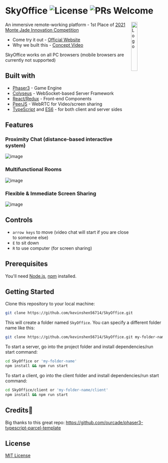 # SkyOffice ![License](https://img.shields.io/badge/license-MIT-green) ![PRs Welcome](https://img.shields.io/badge/PRs-welcome-green.svg)

<img alt="Logo" align="right" src="https://user-images.githubusercontent.com/11501902/139942585-a6b044ce-3695-460a-91bd-dd9f1d4611c8.png" width="20%" />

An immersive remote-working platform - 1st Place of [2021 Monte Jade Innovation Competition](http://www.montejadese.org/pages/mjic.html)


- Come try it out - [Official Website](https://skyoffice.netlify.app/)
- Why we built this - [Concept Video](https://www.youtube.com/watch?v=BpDqGTPh8pc)

SkyOffice works on all PC browsers (mobile browsers are currently not supported)

## Built with
- [Phaser3](https://github.com/photonstorm/phaser) - Game Engine
- [Colyseus](https://github.com/colyseus/colyseus) - WebSocket-based Server Framework
- [React/Redux](https://github.com/facebook/react) - Front-end Components
- [PeerJS](https://github.com/peers/peerjs) - WebRTC for Video/screen sharing
- [TypeScript](https://github.com/microsoft/TypeScript) and [ES6](https://github.com/eslint/eslint) - for both client and server sides 

## Features

### Proximity Chat (distance-based interactive system)
![image](https://user-images.githubusercontent.com/11501902/139960852-cf0e0883-8fbe-459d-bb11-3707d0ae1360.png)

### Multifunctional Rooms
![image](https://user-images.githubusercontent.com/11501902/139961091-1801bd4d-fbd6-4400-8503-85ece744e979.png)

### Flexible & Immediate Screen Sharing
![image](https://user-images.githubusercontent.com/11501902/139961155-44a85cd9-ac25-4563-9d82-6537ed7435f6.png)

## Controls
- `arrow keys` to move (video chat will start if you are close to someone else)
- `E` to sit down
- `R` to use computer (for screen sharing)

## Prerequisites

You'll need [Node.js](https://nodejs.org/en/), [npm](https://www.npmjs.com/) installed.

## Getting Started

Clone this repository to your local machine:

```bash
git clone https://github.com/kevinshen56714/SkyOffice.git
```

This will create a folder named `SkyOffice`. You can specify a different folder name like this:

```bash
git clone https://github.com/kevinshen56714/SkyOffice.git my-folder-name
```

To start a server, go into the project folder and install dependencies/run start command:

```bash
cd SkyOffice or 'my-folder-name'
npm install && npm run start
```

To start a client, go into the client folder and install dependencies/run start command:

```bash
cd SkyOffice/client or 'my-folder-name/client'
npm install && npm run start
```

## Credits🎉

Big thanks to this great repo:
https://github.com/ourcade/phaser3-typescript-parcel-template


## License

[MIT License](https://github.com/ourcade/phaser3-typescript-parcel-template/blob/master/LICENSE)
